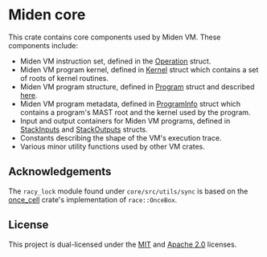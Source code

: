 # Miden core
This crate contains core components used by Miden VM. These components include:

* Miden VM instruction set, defined in the [Operation](/.src/operations/mod.rs) struct.
* Miden VM program kernel, defined in [Kernel](./src/kernel.rs) struct which contains a set of roots of kernel routines.
* Miden VM program structure, defined in [Program](./src/program.rs) struct and described [here](https://0xMiden.github.io/miden-vm/design/programs.html).
* Miden VM program metadata, defined in [ProgramInfo](./src/program.rs) struct which contains a program's MAST root and the kernel used by the program.
* Input and output containers for Miden VM programs, defined in [StackInputs](./src/stack/inputs.rs) and [StackOutputs](./src/stack/outputs.rs) structs.
* Constants describing the shape of the VM's execution trace.
* Various minor utility functions used by other VM crates.

## Acknowledgements
The `racy_lock` module found under `core/src/utils/sync` is based on the [once_cell](https://crates.io/crates/once_cell) crate's implementation of `race::OnceBox`.

## License
This project is dual-licensed under the [MIT](http://opensource.org/licenses/MIT) and [Apache 2.0](https://opensource.org/license/apache-2-0) licenses.

